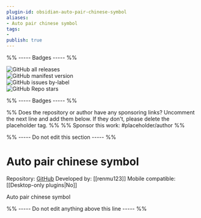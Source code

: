 ```yaml
---
plugin-id: obsidian-auto-pair-chinese-symbol
aliases:
- Auto pair chinese symbol
tags: 
- 
publish: true
---
```


%% ----- Badges ----- %%

![GitHub all releases](https://img.shields.io/github/downloads/renmu123/obsidian-auto-pair-chinese-symbol/total?color=573E7A&logo=github&style=for-the-badge)   
![GitHub manifest version](https://img.shields.io/github/manifest-json/v/renmu123/obsidian-auto-pair-chinese-symbol?color=573E7A&logo=github&style=for-the-badge)   
![GitHub issues by-label](https://img.shields.io/github/issues/renmu123/obsidian-auto-pair-chinese-symbol/help%20wanted?color=573E7A&logo=github&style=for-the-badge)   
![GitHub Repo stars](https://img.shields.io/github/stars/renmu123/obsidian-auto-pair-chinese-symbol?color=573E7A&logo=github&style=for-the-badge)

%% ----- Badges ----- %%

%% Does the repository or author have any sponsoring links? Uncomment the next line and add them below. If they don't, please delete the placeholder tag. %%
%% Sponsor this work: #placeholder/author %%

%% ----- Do not edit this section ----- %%

# Auto pair chinese symbol

Repository: [GitHub](https://github.com/renmu123/obsidian-auto-pair-chinese-symbol)
Developed by: [[renmu123]]
Mobile compatible: [[Desktop-only plugins|No]]

Auto pair chinese symbol

%% ----- Do not edit anything above this line ----- %% 
